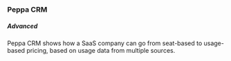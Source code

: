### Peppa CRM

##### Advanced

Peppa CRM shows how a SaaS company can go from seat-based to usage-based pricing, based on usage data from multiple sources.

